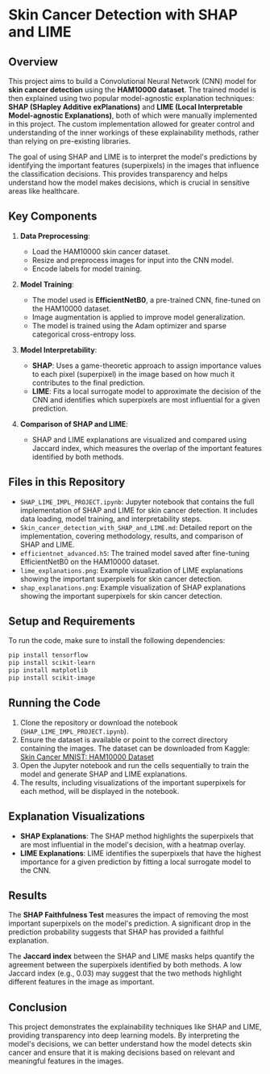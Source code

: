 # Skin Cancer Detection with SHAP and LIME

## Overview

This project aims to build a Convolutional Neural Network (CNN) model for **skin cancer detection** using the **HAM10000 dataset**. The trained model is then explained using two popular model-agnostic explanation techniques: **SHAP (SHapley Additive exPlanations)** and **LIME (Local Interpretable Model-agnostic Explanations)**, both of which were manually implemented in this project. The custom implementation allowed for greater control and understanding of the inner workings of these explainability methods, rather than relying on pre-existing libraries.

The goal of using SHAP and LIME is to interpret the model's predictions by identifying the important features (superpixels) in the images that influence the classification decisions. This provides transparency and helps understand how the model makes decisions, which is crucial in sensitive areas like healthcare.

## Key Components

1. **Data Preprocessing**:

   - Load the HAM10000 skin cancer dataset.
   - Resize and preprocess images for input into the CNN model.
   - Encode labels for model training.
2. **Model Training**:

   - The model used is **EfficientNetB0**, a pre-trained CNN, fine-tuned on the HAM10000 dataset.
   - Image augmentation is applied to improve model generalization.
   - The model is trained using the Adam optimizer and sparse categorical cross-entropy loss.
3. **Model Interpretability**:

   - **SHAP**: Uses a game-theoretic approach to assign importance values to each pixel (superpixel) in the image based on how much it contributes to the final prediction.
   - **LIME**: Fits a local surrogate model to approximate the decision of the CNN and identifies which superpixels are most influential for a given prediction.
4. **Comparison of SHAP and LIME**:

   - SHAP and LIME explanations are visualized and compared using Jaccard index, which measures the overlap of the important features identified by both methods.

## Files in this Repository

- `SHAP_LIME_IMPL_PROJECT.ipynb`: Jupyter notebook that contains the full implementation of SHAP and LIME for skin cancer detection. It includes data loading, model training, and interpretability steps.
- `Skin_cancer_detection_with_SHAP_and_LIME.md`: Detailed report on the implementation, covering methodology, results, and comparison of SHAP and LIME.
- `efficientnet_advanced.h5`: The trained model saved after fine-tuning EfficientNetB0 on the HAM10000 dataset.
- `lime_explanations.png`: Example visualization of LIME explanations showing the important superpixels for skin cancer detection.
- `shap_explanations.png`: Example visualization of SHAP explanations showing the important superpixels for skin cancer detection.

## Setup and Requirements

To run the code, make sure to install the following dependencies:

```bash
pip install tensorflow
pip install scikit-learn
pip install matplotlib
pip install scikit-image
```

## Running the Code

1. Clone the repository or download the notebook (`SHAP_LIME_IMPL_PROJECT.ipynb`).
2. Ensure the dataset is available or point to the correct directory containing the images. The dataset can be downloaded from Kaggle: [Skin Cancer MNIST: HAM10000 Dataset](https://www.kaggle.com/datasets/kmader/skin-cancer-mnist-ham10000?select=HAM10000_images_part_1)
3. Open the Jupyter notebook and run the cells sequentially to train the model and generate SHAP and LIME explanations.
4. The results, including visualizations of the important superpixels for each method, will be displayed in the notebook.

## Explanation Visualizations

- **SHAP Explanations**: The SHAP method highlights the superpixels that are most influential in the model's decision, with a heatmap overlay.
- **LIME Explanations**: LIME identifies the superpixels that have the highest importance for a given prediction by fitting a local surrogate model to the CNN.

## Results

The **SHAP Faithfulness Test** measures the impact of removing the most important superpixels on the model's prediction. A significant drop in the prediction probability suggests that SHAP has provided a faithful explanation.

The **Jaccard index** between the SHAP and LIME masks helps quantify the agreement between the superpixels identified by both methods. A low Jaccard index (e.g., 0.03) may suggest that the two methods highlight different features in the image as important.

## Conclusion

This project demonstrates the explainability techniques like SHAP and LIME, providing transparency into deep learning models. By interpreting the model's decisions, we can better understand how the model detects skin cancer and ensure that it is making decisions based on relevant and meaningful features in the images.
